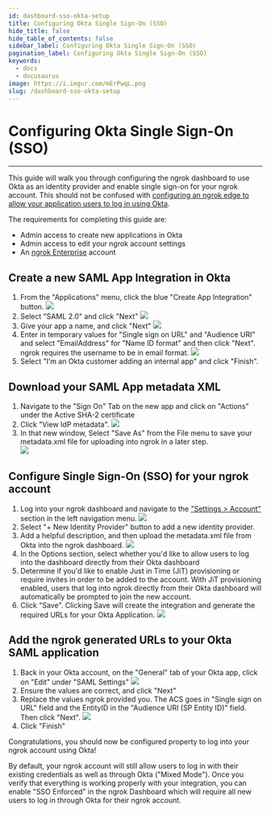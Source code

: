 ```yaml
---
id: dashboard-sso-okta-setup
title: Configuring Okta Single Sign-On (SSO)
hide_title: false
hide_table_of_contents: false
sidebar_label: Configuring Okta Single Sign-On (SSO)
pagination_label: Configuring Okta Single Sign-On (SSO)
keywords:
  - docs
  - docusaurus
image: https://i.imgur.com/mErPwqL.png
slug: /dashboard-sso-okta-setup
---
```


# Configuring Okta Single Sign-On (SSO)
-------------------------------------

This guide will walk you through configuring the ngrok dashboard to use Okta as an identity provider and enable single sign-on for your ngrok account. This should not be confused with [configuring an ngrok edge to allow your application users to log in using Okta](/integrations/okta/sso-oidc). 

The requirements for completing this guide are:
- Admin access to create new applications in Okta
- Admin access to edit your ngrok account settings
- An [ngrok Enterprise](https://ngrok.com/pricing) account

## Create a new SAML App Integration in Okta

1. From the "Applications" menu, click the blue "Create App Integration" button.
![](/img/howto/dash-sso/okta-create-app.png)
1. Select "SAML 2.0" and click "Next"
![](/img/howto/dash-sso/okta-create-app-1.png)
1. Give your app a name, and click "Next"
![](/img/howto/dash-sso/okta-name-app.png)
1. Enter in temporary values for "Single sign on URL" and "Audience URI" and select "EmailAddress" for "Name ID format" and then click "Next". ngrok requires the username to be in email format.
![](/img/howto/dash-sso/okta-nameid-format.png)
1. Select "I’m an Okta customer adding an internal app" and click "Finish".

## Download your SAML App metadata XML

1. Navigate to the "Sign On" Tab on the new app and click on "Actions" under the Active SHA-2 certificate
1. Click "View IdP metadata". 
![](/img/howto/dash-sso/okta-view-cert.png)   
1. In that new window, Select "Save As" from the File menu to save your metadata.xml file for uploading into ngrok in a later step.  
![](/img/howto/dash-sso/okta-save-as-xml.png)

## Configure Single Sign-On (SSO) for your ngrok account

1. Log into your ngrok dashboard and navigate to the ["Settings > Account"](https://dashboard.ngrok.com/settings) section in the left navigation menu.
![](/img/howto/dash-sso/okta-ngrok-account-settings.png)
1. Select "+ New Identity Provider" button to add a new identity provider.
1. Add a helpful description, and then upload the metadata.xml file from Okta into the ngrok dashboard.
![](/img/howto/dash-sso/okta-ngrok-config-options.png)
1. In the Options section, select whether you'd like to allow users to log into the dashboard directly from their Okta dashboard
1. Determine if you'd like to enable Just in Time (JiT) provisioning or require invites in order to be added to the account. With JiT provisioning enabled, users that log into ngrok directly from their Okta dashboard will automatically be prompted to join the new account.
1. Click "Save". Clicking Save will create the integration and generate the required URLs for your Okta Application.
![](/img/howto/dash-sso/okta-ngrok-required-urls.png)

## Add the ngrok generated URLs to your Okta SAML application

1. Back in your Okta account, on the "General" tab of your Okta app, click on "Edit" under "SAML Settings"
![](/img/howto/dash-sso/okta-edit-app.png)
1. Ensure the values are correct, and click "Next"
1. Replace the values ngrok provided you. The ACS goes in "Single sign on URL" field and the EntityID in the "Audience URI (SP Entity ID)" field. Then click "Next".
![](/img/howto/dash-sso/okta-temp-urls.png)
1. Click "Finish"

Congratulations, you should now be configured property to log into your ngrok account using Okta!

By default, your ngrok account will still allow users to log in with their existing credentials as well as through Okta ("Mixed Mode"). Once you verify that everything is working properly with your integration, you can enable "SSO Enforced" in the ngrok Dashboard which will require all new users to log in through Okta for their ngrok account.



